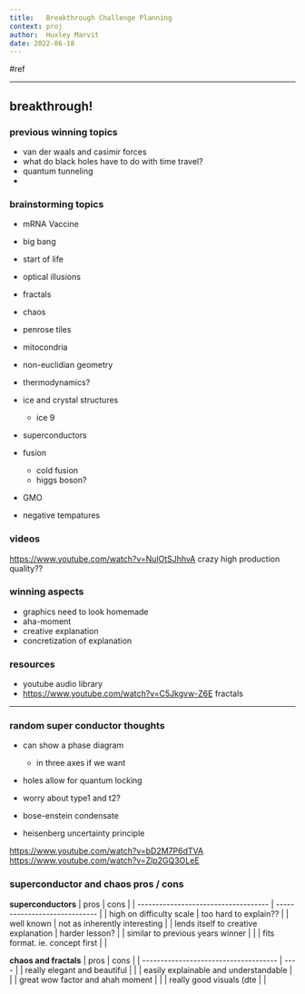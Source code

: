 ```yaml
---
title:   Breakthrough Challenge Planning
context: proj
author:  Huxley Marvit
date: 2022-06-18
---
```


#ref

***

## breakthrough!

### previous winning topics
- van der waals and casimir forces 
- what do black holes have to do with time travel? 
- quantum tunneling
- 


### brainstorming topics
- mRNA Vaccine
- big bang
- start of life

- optical illusions
- fractals
- chaos
- penrose tiles

- mitocondria
- non-euclidian geometry 
- thermodynamics?

- ice and crystal structures
	- ice 9 
- superconductors
- fusion
	- cold fusion
	 - higgs boson?
- GMO
- negative tempatures

### videos
https://www.youtube.com/watch?v=NulOtSJhhvA crazy high production quality??



### winning aspects
- graphics need to look homemade
- aha-moment 
- creative explanation
- concretization of explanation


### resources
- youtube audio library
- https://www.youtube.com/watch?v=C5Jkgvw-Z6E fractals



***



### random super conductor thoughts
- can show a phase diagram
	- in three axes if we want
- holes allow for quantum locking
- worry about type1 and t2?

- bose-enstein condensate
- heisenberg uncertainty principle










https://www.youtube.com/watch?v=bD2M7P6dTVA
https://www.youtube.com/watch?v=Zlp2GQ3OLeE

### superconductor and chaos pros / cons

**superconductors**
| pros                                 | cons                          |
| ------------------------------------ | ----------------------------- |
| high on difficulty scale             | too hard to explain??         |
| well known                           | not as inherently interesting |
| lends itself to creative explanation | harder lesson?                | 
| similar to previous years winner     |                               |
| fits format. ie. concept first       |                               |

**chaos and fractals**
| pros                                  | cons |
| ------------------------------------- | ---- |
| really elegant and beautiful          |      |
| easily explainable and understandable |      |
| great wow factor and ahah moment      |      |
| really good visuals (dte                                      |      |




















